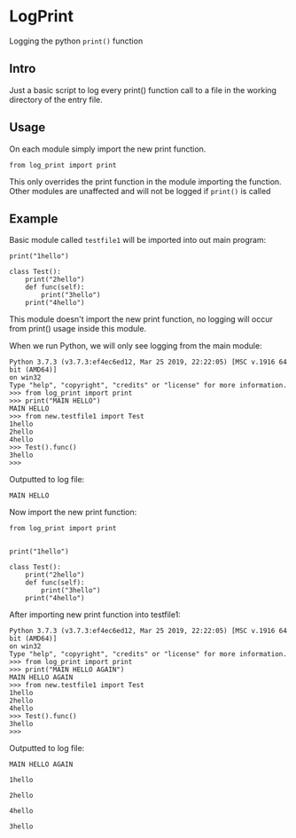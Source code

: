 # LogPrint
Logging the python `print()` function

## Intro
Just a basic script to log every print() function call to a file in the working directory of 
the entry file.

## Usage
On each module simply import the new print function.

	from log_print import print 

This only overrides the print function in the module importing the function. Other modules are unaffected and will not be logged if `print()` is called

## Example
Basic module called `testfile1` will be imported into out main program:

	print("1hello")
	
	class Test():
	    print("2hello")
	    def func(self):
	        print("3hello")
	    print("4hello")

This module doesn't import the new print function, no logging will occur from print() usage inside this module.

When we run Python, we will only see logging from the main module:

	Python 3.7.3 (v3.7.3:ef4ec6ed12, Mar 25 2019, 22:22:05) [MSC v.1916 64 bit (AMD64)] 
	on win32
	Type "help", "copyright", "credits" or "license" for more information.
	>>> from log_print import print
	>>> print("MAIN HELLO")
	MAIN HELLO
	>>> from new.testfile1 import Test
	1hello
	2hello
	4hello
	>>> Test().func()
	3hello
	>>>

Outputted to log file:

	MAIN HELLO

Now import the new print function:

	from log_print import print
	
	
	print("1hello")
	
	class Test():
	    print("2hello")
	    def func(self):
	        print("3hello")
	    print("4hello")

After importing new print function into testfile1:

	Python 3.7.3 (v3.7.3:ef4ec6ed12, Mar 25 2019, 22:22:05) [MSC v.1916 64 bit (AMD64)] 
	on win32
	Type "help", "copyright", "credits" or "license" for more information.
	>>> from log_print import print
	>>> print("MAIN HELLO AGAIN")
	MAIN HELLO AGAIN
	>>> from new.testfile1 import Test
	1hello
	2hello
	4hello
	>>> Test().func()
	3hello
	>>>

Outputted to log file:

	MAIN HELLO AGAIN
	
	1hello
	
	2hello
	
	4hello
	
	3hello

